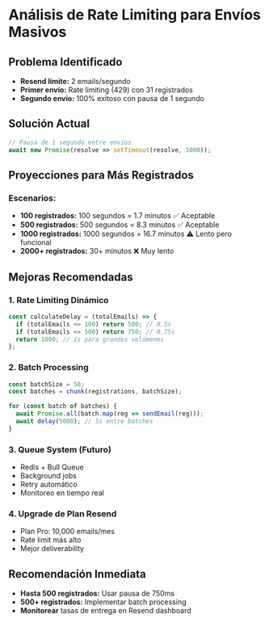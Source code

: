 # Análisis de Rate Limiting para Envíos Masivos

## Problema Identificado
- **Resend límite:** 2 emails/segundo
- **Primer envío:** Rate limiting (429) con 31 registrados
- **Segundo envío:** 100% exitoso con pausa de 1 segundo

## Solución Actual
```javascript
// Pausa de 1 segundo entre envíos
await new Promise(resolve => setTimeout(resolve, 1000));
```

## Proyecciones para Más Registrados

### Escenarios:
- **100 registrados:** 100 segundos = 1.7 minutos ✅ Aceptable
- **500 registrados:** 500 segundos = 8.3 minutos ✅ Aceptable  
- **1000 registrados:** 1000 segundos = 16.7 minutos ⚠️ Lento pero funcional
- **2000+ registrados:** 30+ minutos ❌ Muy lento

## Mejoras Recomendadas

### 1. Rate Limiting Dinámico
```javascript
const calculateDelay = (totalEmails) => {
  if (totalEmails <= 100) return 500; // 0.5s
  if (totalEmails <= 500) return 750; // 0.75s
  return 1000; // 1s para grandes volúmenes
};
```

### 2. Batch Processing
```javascript
const batchSize = 50;
const batches = chunk(registrations, batchSize);

for (const batch of batches) {
  await Promise.all(batch.map(reg => sendEmail(reg)));
  await delay(5000); // 5s entre batches
}
```

### 3. Queue System (Futuro)
- Redis + Bull Queue
- Background jobs
- Retry automático
- Monitoreo en tiempo real

### 4. Upgrade de Plan Resend
- Plan Pro: 10,000 emails/mes
- Rate limit más alto
- Mejor deliverability

## Recomendación Inmediata
- **Hasta 500 registrados:** Usar pausa de 750ms
- **500+ registrados:** Implementar batch processing
- **Monitorear** tasas de entrega en Resend dashboard